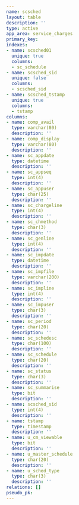 ```yaml
---
name: scsched
layout: table
description: ''
type: active
app_area: service_charges
primary_key: 
indexes:
- name: scsched01
  unique: true
  columns:
  - sc_schedule
- name: scsched_sid
  unique: false
  columns:
  - scsched_sid
- name: scsched_tstamp
  unique: true
  columns:
  - tstamp
columns:
- name: comp_avail
  type: varchar(80)
  description: ''
- name: comp_display
  type: varchar(80)
  description: ''
- name: sc_appdate
  type: datetime
  description: ''
- name: sc_appseq
  type: int(4)
  description: ''
- name: sc_appuser
  type: char(25)
  description: ''
- name: sc_chargeline
  type: int(4)
  description: ''
- name: sc_chmethod
  type: char(3)
  description: ''
- name: sc_genline
  type: int(4)
  description: ''
- name: sc_impdate
  type: datetime
  description: ''
- name: sc_impfile
  type: varchar(200)
  description: ''
- name: sc_impline
  type: int(4)
  description: ''
- name: sc_impuser
  type: char(3)
  description: ''
- name: sc_period
  type: char(20)
  description: ''
- name: sc_schedesc
  type: char(100)
  description: ''
- name: sc_schedule
  type: char(20)
  description: ''
- name: sc_status
  type: char(3)
  description: ''
- name: sc_summarise
  type: bit
  description: ''
- name: scsched_sid
  type: int(4)
  description: ''
- name: tstamp
  type: timestamp
  description: ''
- name: u_cm_viewable
  type: bit
  description: ''
- name: u_master_schedule
  type: char(20)
  description: ''
- name: u_sched_type
  type: char(3)
  description: ''
relations: []
pseudo_pk: 
---
```


